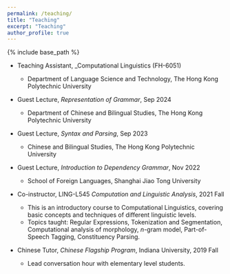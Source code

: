 ```yaml
---
permalink: /teaching/
title: "Teaching"
excerpt: "Teaching"
author_profile: true
---
```



{% include base_path %}

* Teaching Assistant, _Computational Linguistics (FH-6051)
	* Department of Language Science and Technology, The Hong Kong Polytechnic University

* Guest Lecture, _Representation of Grammar_, Sep 2024
	* Department of Chinese and Bilingual Studies, The Hong Kong Polytechnic University

* Guest Lecture, _Syntax and Parsing_, Sep 2023
	* Chinese and Bilingual Studies, The Hong Kong Polytechnic University

* Guest Lecture, _Introduction to Dependency Grammar_, Nov 2022
	* School of Foreign Languages, Shanghai Jiao Tong University

* Co-instructor, LING-L545 _Computation and Linguistic Analysis_, 2021 Fall
	* This is an introductory course to Computational Linguistics, covering basic concepts and techniques of different linguistic levels.
	* Topics taught: Regular Expressions, Tokenization and Segmentation, Computational analysis of morphology, _n_-gram model, Part-of-Speech Tagging, Constituency Parsing.

* Chinese Tutor, _Chinese Flagship Program_, Indiana University, 2019 Fall
	* Lead conversation hour with elementary level students.


